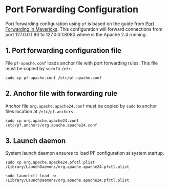 # Port Forwarding Configuration

Port forwarding configuration using `pf` is based on the guide from
[Port Forwarding in Mavericks][1].
This configuration will forward connections from port 127.0.0.1:80 to 127.0.0.1:8080
where is the Apache 2.4 running.


## 1. Port forwarding configuration file

File `pf-apache.conf` loads anchor file with port forwarding rules.
This file must be copied by `sudo` to `/etc`.

```
sudo cp pf-apache.conf /etc/pf-apache.conf
```

## 2. Anchor file with forwarding rule

Anchor file `org.apache.apache24.conf` must be copied by `sudo` to
anchor files location at `/etc/pf.anchors`

```
sudo cp org.apache.apache24.conf /etc/pf.anchors/org.apache.apache24.conf
```

## 3. Launch daemon

System launch daemon ensures to load PF configuration at system startup.

```
sudo cp org.apache.apache24.pfctl.plist /Library/LaunchDaemons/org.apache.apache24.pfctl.plist

sudo launchctl load -w /Library/LaunchDaemons/org.apache.apache24.pfctl.plist
```


[1]: https://gist.github.com/kujohn/7209628